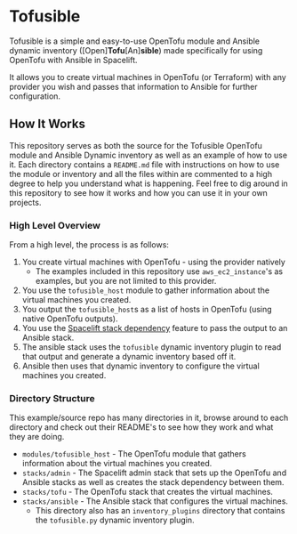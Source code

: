 # Tofusible

Tofusible is a simple and easy-to-use OpenTofu module and Ansible dynamic inventory (\[Open]**Tofu**\[An]**sible**) made specifically for using OpenTofu with Ansible in Spacelift.

It allows you to create virtual machines in OpenTofu (or Terraform) with any provider you wish and passes that information to Ansible for further configuration.


## How It Works

This repository serves as both the source for the Tofusible OpenTofu module and Ansible Dynamic inventory as well as an example of how to use it.
Each directory contains a `README.md` file with instructions on how to use the module or inventory and all the files within are commented to a high degree to help you understand what is happening.
Feel free to dig around in this repository to see how it works and how you can use it in your own projects.

### High Level Overview

From a high level, the process is as follows:
1. You create virtual machines with OpenTofu - using the provider natively
   - The examples included in this repository use `aws_ec2_instance`'s as examples, but you are not limited to this provider.
2. You use the `tofusible_host` module to gather information about the virtual machines you created.
3. You output the `tofusible_host`s as a list of hosts in OpenTofu (using native OpenTofu outputs).
4. You use the [Spacelift stack dependency](https://docs.spacelift.io/concepts/stack/stack-dependencies#stack-dependencies) feature to pass the output to an Ansible stack.
5. The ansible stack uses the `tofusible` dynamic inventory plugin to read that output and generate a dynamic inventory based off it.
6. Ansible then uses that dynamic inventory to configure the virtual machines you created.

### Directory Structure

This example/source repo has many directories in it, browse around to each directory and check out their README's to see how they work and what they are doing.

- `modules/tofusible_host` - The OpenTofu module that gathers information about the virtual machines you created.
- `stacks/admin` - The Spacelift admin stack that sets up the OpenTofu and Ansible stacks as well as creates the stack dependency between them.
- `stacks/tofu` - The OpenTofu stack that creates the virtual machines.
- `stacks/ansible` - The Ansible stack that configures the virtual machines.
  - This directory also has an `inventory_plugins` directory that contains the `tofusible.py` dynamic inventory plugin.

